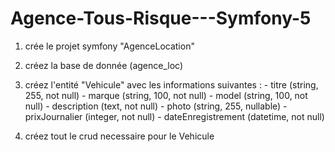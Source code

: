 # Agence-Tous-Risque---Symfony-5

1) crée le projet symfony "AgenceLocation"

2) créez la base de donnée (agence_loc)

3) créez l'entité "Vehicule" avec les informations suivantes :
        - titre (string, 255, not null)
        - marque (string, 100, not null)
        - model (string, 100, not null)
        - description (text, not null)
        - photo (string, 255, nullable)
        - prixJournalier (integer, not null)
        - dateEnregistrement (datetime, not null)

4) créez tout le crud necessaire pour le Vehicule
